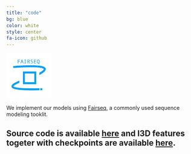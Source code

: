 ```yaml
---
title: "code"
bg: blue
color: white
style: center
fa-icon: github
---
```


<img src="./assets/fairseq.jpeg" alt="fairseq" style="width: 120px;"/>

We implement our models using [Fairseq](https://github.com/facebookresearch/fairseq), a commonly used sequence modeling tooklit.

## Source code is available [here](https://github.com/imatge-upc/slt_how2sign_wicv2023) and I3D features togeter with checkpoints are available [here](https://dataverse.csuc.cat/dataset.xhtml?persistentId=doi%3A10.34810%2Fdata693).